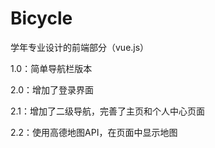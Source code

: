# Bicycle
学年专业设计的前端部分（vue.js）

1.0：简单导航栏版本

2.0：增加了登录界面

2.1：增加了二级导航，完善了主页和个人中心页面

2.2：使用高德地图API，在页面中显示地图

